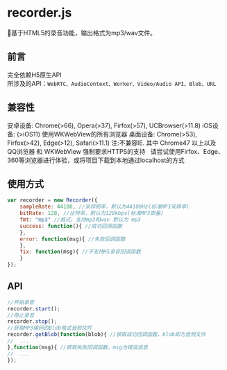 # recorder.js
:microphone:基于HTML5的录音功能，输出格式为mp3/wav文件。  
## 前言
完全依赖H5原生API  
所涉及的API：`WebRTC、AudioContext、Worker、Video/Audio API、Blob、URL`  
## 兼容性
安卓设备: Chrome(>66), Opera(>37), Firfox(>57), UCBrowser(>11.8)
iOS设备: (>iOS11) 使用WKWebView的所有浏览器
桌面设备: Chrome(>53), Firfox(>42), Edge(>12), Safari(>11.1)
注:不兼容IE. 
其中 Chrome47 以上以及 QQ浏览器 和 WKWebView 强制要求HTTPS的支持  
请尝试使用Firfox、Edge、360等浏览器进行体验，或将项目下载到本地通过localhost的方式  

## 使用方式
```js
var recorder = new Recorder({
    sampleRate: 44100, //采样频率，默认为44100Hz(标准MP3采样率)
    bitRate: 128, //比特率，默认为128kbps(标准MP3质量)
    fmt: "mp3" //格式，支持mp3和wav 默认为 mp3
    success: function(){ //成功回调函数
    },
    error: function(msg){ //失败回调函数
    },
    fix: function(msg){ //不支持H5录音回调函数
    }
});
```
## API
```js
//开始录音
recorder.start();
//停止录音
recorder.stop();
//获取MP3编码的Blob格式音频文件
recorder.getBlob(function(blob){ //获取成功回调函数，blob即为音频文件
//  ...
},function(msg){ //获取失败回调函数，msg为错误信息
//  ...
});
```
